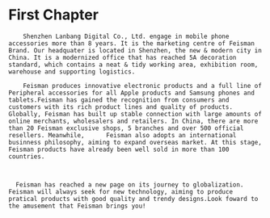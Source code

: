 # First Chapter

        Shenzhen Lanbang Digital Co., Ltd. engage in mobile phone accessories more than 8 years. It is the marketing centre of Feisman Brand. Our headquater is located in Shenzhen, the new & modern city in China. It is a modernized office that has reached 5A decoration standard, which contains a neat & tidy working area, exhibition room, warehouse and supporting logistics.

        Feisman produces innovative electronic products and a full line of Peripheral accessories for all Apple products and Samsung phones and tablets.Feisman has gained the recognition from consumers and customers with its rich product lines and quality of products. Globally, Feisman has built up stable connection with large amounts of online merchants, wholesalers and retailers. In China, there are more than 20 Feisman exclusive shops, 5 branches and over 500 official resellers. Meanwhile,      Feisman also adopts an international businness philosophy, aiming to expand overseas market. At this stage, Feisman products have already been well sold in more than 100 countries.



      Feisman has reached a new page on its journey to globalization. Feisman will always seek for new technology, aiming to produce pratical products with good quality and trendy designs.Look foward to the amusement that Feisman brings you!



